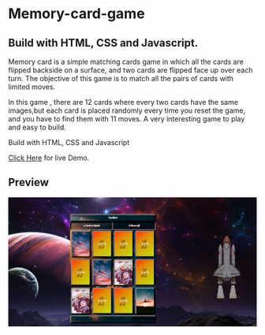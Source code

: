 # Memory-card-game

## Build with HTML, CSS and Javascript.
Memory card is a simple matching cards game in which all the cards are flipped backside on a surface,
and two cards are flipped face up over each turn. The objective of this game is to match all the pairs of cards
with limited moves.

In this game ,
there are 12 cards where every two cards have the same images,but each card is placed randomly every time you reset the game,
and you have to find them with 11 moves. A very interesting game to play and easy to build.

Build with HTML, CSS and Javascript

[Click Here](https://mphojames9.github.io/memory-card-game/) for live Demo.

## Preview

![image](screenshot/image.jpg)


